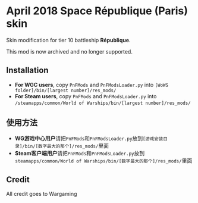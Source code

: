 ﻿# April 2018 Space République (Paris) skin

Skin modification for tier 10 battleship **République**. 

This mod is now archived and no longer supported.

## Installation
* **For WGC users**, copy `PnFMods` and `PnFModsLoader.py` into `[WoWS folder]/bin/[largest number]/res_mods/`
* **For Steam users**, copy `PnFMods` and `PnFModsLoader.py` into `/steamapps/common/World of Warships/bin/[largest number]/res_mods/`

## 使用方法
* **WG游戏中心用户**请把`PnFMods`和`PnFModsLoader.py`放到`[游戏安装目录]/bin/[数字最大的那个]/res_mods/`里面
* **Steam客户端用户**请把`PnFMods`和`PnFModsLoader.py`放到`steamapps/common/World of Warships/bin/[数字最大的那个]/res_mods/`里面

## Credit
All credit goes to Wargaming
